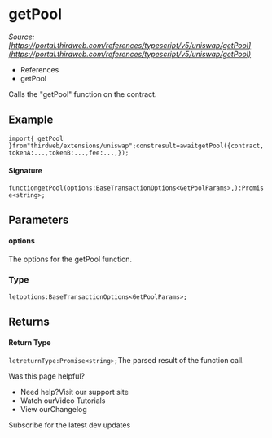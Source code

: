 # getPool

*Source: [https://portal.thirdweb.com/references/typescript/v5/uniswap/getPool](https://portal.thirdweb.com/references/typescript/v5/uniswap/getPool)*

* References
* getPool

Calls the "getPool" function on the contract.

## Example

`import{ getPool }from"thirdweb/extensions/uniswap";constresult=awaitgetPool({contract,tokenA:...,tokenB:...,fee:...,});`
#### Signature

`functiongetPool(options:BaseTransactionOptions<GetPoolParams>,):Promise<string>;`
## Parameters

#### options

The options for the getPool function.

### Type

`letoptions:BaseTransactionOptions<GetPoolParams>;`
## Returns

#### Return Type

`letreturnType:Promise<string>;`The parsed result of the function call.

Was this page helpful?

* Need help?Visit our support site
* Watch ourVideo Tutorials
* View ourChangelog

Subscribe for the latest dev updates

